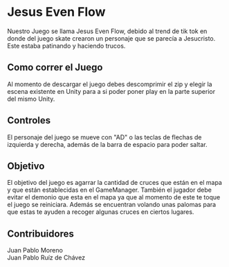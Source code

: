 # Jesus Even Flow

Nuestro Juego se llama Jesus Even Flow, debido al trend de tik tok en donde del juego skate crearon un personaje que se parecía a Jesucristo. Este estaba patinando y haciendo trucos.

## Como correr el Juego 
Al momento de descargar el juego debes descomprimir el zip y elegir la escena existente en Unity para a si poder poner play en la parte superior del mismo Unity. 

## Controles
El personaje del juego se mueve con "AD" o las teclas de flechas de izquierda y derecha, además de la barra de espacio para poder saltar. 

## Objetivo
El objetivo del juego es agarrar la cantidad de cruces que están en el mapa y que están establecidas en el GameManager. También el jugador debe evitar el demonio que esta en el mapa ya que al momento de este te toque el juego se reiniciara. Además se encuentran volando unas palomas para que estas te ayuden a recoger algunas cruces en ciertos lugares.

## Contribuidores
Juan Pablo Moreno
<br>
Juan Pablo Ruíz de Chávez
